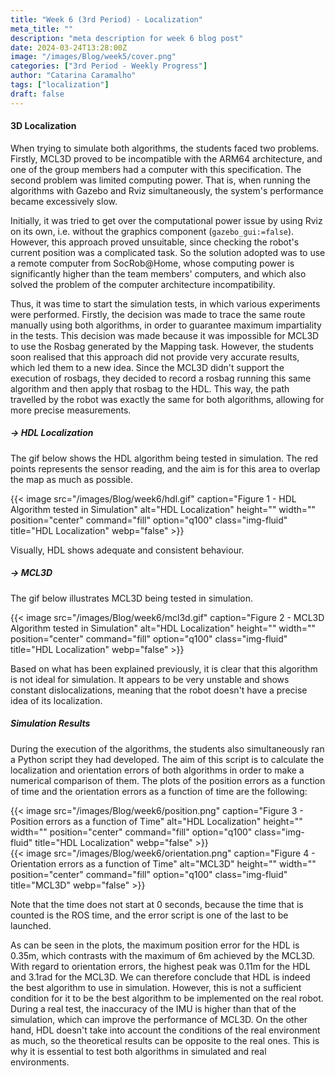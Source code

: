 ```yaml
---
title: "Week 6 (3rd Period) - Localization"
meta_title: ""
description: "meta description for week 6 blog post"
date: 2024-03-24T13:28:00Z
image: "/images/Blog/week5/cover.png"
categories: ["3rd Period - Weekly Progress"]
author: "Catarina Caramalho"
tags: ["localization"]
draft: false
---
```

#### 3D Localization
<!-- Ao tentar correr os dois algoritmos em simulação, os estudantes depararam-se com 2 problemas. Primeiro, o MCL3D não é compatível com a arquitetura ARM64, e um dos elementos do grupo possui um computador com esta especificação. O outro problema foi a falta de poder computacional, ou seja, ao correr os algoritmos com o Gazebo e o Rviz abertos, ficava tudo muito lento.  -->
When trying to simulate both algorithms, the students faced two problems. Firstly, MCL3D proved to be incompatible with the ARM64 architecture, and one of the group members had a computer with this specification. The second problem was limited computing power. That is, when running the algorithms with Gazebo and Rviz simultaneously, the system's performance became excessively slow.

<!-- Inicialmente tentou-se ultrapassar este obstaculo utilizando apenas o rviz, no entanto, esta não era uma boa opção, já que verififcar o local onde o robot se encontrava se tornava numa tarefa complicada.
A segunda ideia e a final, foi utilizar um computador remoto, da SocRob@Home, cujo poder computacional é muito superior aos computadores dos elementos da equipa. -->
Initially, it was tried to get over the computational power issue by using Rviz on its own, i.e. without the graphics component (`gazebo_gui:=false`). However, this approach proved unsuitable, since checking the robot's current position was a complicated task. So the solution adopted was to use a remote computer from SocRob@Home, whose computing power is significantly higher than the team members' computers, and which also solved the problem of the computer architecture incompatibility.

<!-- Conseguiu-se assim proceder à iniciliazação dos testes em simulação, onde foram feitos vários testes.
Primeiro decidiu-se traçar a mesma rota com os 2 algoritmos, de modo a que ambos os testes fossem o mais justos possiveis, e isto fez-se porque o MCL3D nao permitia utilizar o Rosbag proveniente da tarefa do Mapping.
Mas rapidamente os estudantes aperceebram se de que isto não era muito preciso, o que os levou a uma nova ideia. Já que o MCL3D não permite correr rosbags, decidiu-se gravar um rosbag enquanto se corria o HDL, e aplicar esse Rosbag no MCL3D, e assim, para ambos os algoritmos o caminho traçado pelo robot foi exatamente o mesmo. -->
Thus, it was time to start the simulation tests, in which various experiments were performed. Firstly, the decision was made to trace the same route manually using both algorithms, in order to guarantee maximum impartiality in the tests. This decision was made because it was impossible for MCL3D to use the Rosbag generated by the Mapping task. However, the students soon realised that this approach did not provide very accurate results, which led them to a new idea. Since the MCL3D didn't support the execution of rosbags, they decided to record a rosbag running this same algorithm and then apply that rosbag to the HDL. This way, the path travelled by the robot was exactly the same for both algorithms, allowing for more precise measurements.


##### → HDL Localization
The gif below shows the HDL algorithm being tested in simulation. The red points represents the sensor reading, and the aim is for this area to overlap the map as much as possible. 
<div class="image-container">
        {{< image src="/images/Blog/week6/hdl.gif" caption="Figure 1 - HDL Algorithm tested in Simulation" alt="HDL Localization" height="" width="" position="center" command="fill" option="q100" class="img-fluid" title="HDL Localization"  webp="false" >}}
</div>

Visually, HDL shows adequate and consistent behaviour.
<!-- O gif acima ilustra o algoritmo de localização em causa a ser testado em simulação.
A mancha vermelha corresponde ao que o sensor está a captar, e o ideal é que essa mancha se sobreponha o máximo possível ao mapa. Assim, visualmente, o HDL parece ter um comportamento adequado e consistente. -->


##### → MCL3D
The gif below illustrates MCL3D being tested in simulation. 
<div class="image-container">
        {{< image src="/images/Blog/week6/mcl3d.gif" caption="Figure 2 - MCL3D Algorithm tested in Simulation" alt="HDL Localization" height="" width="" position="center" command="fill" option="q100" class="img-fluid" title="HDL Localization"  webp="false" >}}
</div>

Based on what has been explained previously, it is clear that this algorithm is not ideal for simulation. It appears to be very unstable and shows constant dislocalizations, meaning that the robot doesn't have a precise idea of its localization.
<!-- O gif acima demonstra o MCL3D a ser testado em simulação, e com base no que já foi previamente explicado, facilmente se compreende que este algoritmo não é de todo o ideal em simulação, já que aparenta ser bastante instável e demosntra deslocalizações constantes, ou seja, o robot não sabe onde está. -->


##### Simulation Results
<!-- Ao correr os algoritmos, foi tambem corrido em paralelo um script em python desenvolvido pelos alunos, cujo objetivo é obter os erros face à localização e à orientação de ambos algoritmos, com o fim de comparar numericamente as alternativas.
Os resultados obtidos são os seguintes: -->
During the execution of the algorithms, the students also simultaneously ran a Python script they had developed. The aim of this script is to calculate the localization and orientation errors of both algorithms in order to make a numerical comparison of them. 
The plots of the position errors as a function of time and the orientation errors as a function of time are the following:
<div class="image-container">
    <div class="image">
        {{< image src="/images/Blog/week6/position.png" caption="Figure 3 - Position errors as a function of Time" alt="HDL Localization" height="" width="" position="center" command="fill" option="q100" class="img-fluid" title="HDL Localization"  webp="false" >}}
    </div>
    <div class="image">
        {{< image src="/images/Blog/week6/orientation.png" caption="Figure 4 - Orientation errors as a function of Time" alt="MCL3D" height="" width="" position="center" command="fill" option="q100" class="img-fluid" title="MCL3D"  webp="false" >}}
    </div>
</div>

Note that the time does not start at 0 seconds, because the time that is counted is the ROS time, and the error script is one of the last to be launched.

<!-- Como se observa nos graficos, o HDL é de facto o melhor algoritmo a utilizar em simualçao, contudo, isto não é uma condição suficiente/necessaria para que seja o melhor algoritmo a implemnetar no robot real. 
Durante um teste real, a imprecisão do IMU é superior à da simulação, o que deverá de melhorar o desempenho do MCL3D. Já o HDL, não tem tanto em conta as condições do ambiente real, e portanto, os resultados teoricos poderão ser o oposto dos reais, daí a importancia de correr ambos os algoritmos num ambiente simulado e real. -->
As can be seen in the plots, the maximum position error for the HDL is 0.35m, which contrasts with the maximum of 6m achieved by the MCL3D. With regard to orientation errors, the highest peak was 0.11m for the HDL and 3.1rad for the MCL3D. We can therefore conclude that HDL is indeed the best algorithm to use in simulation. However, this is not a sufficient condition for it to be the best algorithm to be implemented on the real robot. 
During a real test, the inaccuracy of the IMU is higher than that of the simulation, which can improve the performance of MCL3D. On the other hand, HDL doesn't take into account the conditions of the real environment as much, so the theoretical results can be opposite to the real ones. This is why it is essential to test both algorithms in simulated and real environments.

